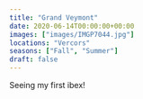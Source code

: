 ```yaml
---
title: "Grand Veymont"
date: 2020-06-14T00:00:00+00:00
images: ["images/IMGP7044.jpg"]
locations: "Vercors"
seasons: ["Fall", "Summer"]
draft: false
---
```


Seeing my first ibex!
